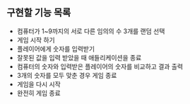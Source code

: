 ## 구현할 기능 목록
- 컴퓨터가 1~9까지의 서로 다른 임의의 수 3개를 랜덤 선택
- 게임 시작 하기
- 플레이어에게 숫자를 입력받기
- 잘못된 값을 입력 받았을 때 애들리케이션을 종료
- 컴퓨터의 숫자와 입력받은 플레이어의 숫자를 비교하고 결과 출력
- 3개의 숫자를 모두 맞춘 경우 게임 종료
- 게임을 다시 시작
- 완전히 게임 종료
